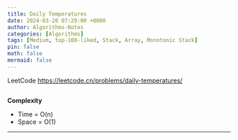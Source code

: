 ```yaml
---
title: Daily Temperatures
date: 2024-03-28 07:29:00 +0800
author: Algorithms-Notes
categories: [Algorithms]
tags: [Medium, top-100-liked, Stack, Array, Monotonic Stack]
pin: false
math: false
mermaid: false
---
```


LeetCode <https://leetcode.cn/problems/daily-temperatures/>

```java

```

**Complexity**

* Time = O(n) 
* Space = O(1) 

---